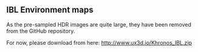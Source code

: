 IBL Environment maps
--------------------

As the pre-sampled HDR images are quite large, they have been removed from the GitHub repository.

For now, please download from here: <http://www.ux3d.io/Khronos_IBL.zip>
